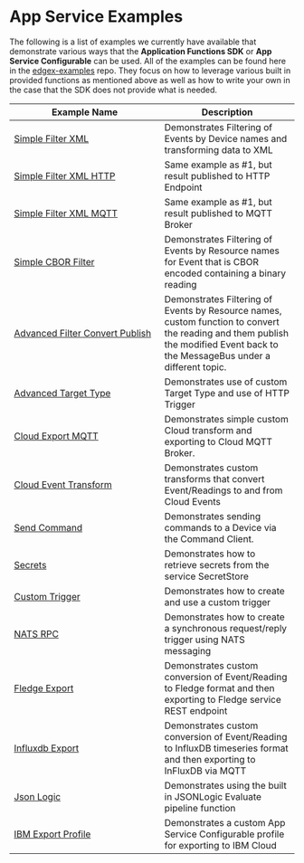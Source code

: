 # App Service Examples

The following is a list of examples we currently have available that demonstrate various ways that the **Application Functions SDK** or **App Service Configurable** can be used. All of the examples
can be found here in the [edgex-examples](https://github.com/edgexfoundry/edgex-examples/tree/{{version}}/application-services) repo. They focus on how to leverage various built in provided functions as mentioned above as well as how to write your own in the case that the SDK does not provide what is needed.

| <div style="width:250px">Example Name</div>                                                                                                                | Description                                                                                                                                                                    |
|------------------------------------------------------------------------------------------------------------------------------------------------------------|--------------------------------------------------------------------------------------------------------------------------------------------------------------------------------|
| [Simple Filter XML](https://github.com/edgexfoundry/edgex-examples/tree/{{version}}/application-services/custom/simple-filter-xml)                              | Demonstrates Filtering of Events by Device names and transforming data to XML                                                                                                  |
| [Simple Filter XML HTTP](https://github.com/edgexfoundry/edgex-examples/tree/{{version}}/application-services/custom/simple-filter-xml-http)                    | Same example as #1, but result published to HTTP Endpoint                                                                                                                      |
| [Simple Filter XML MQTT](https://github.com/edgexfoundry/edgex-examples/tree/{{version}}/application-services/custom/simple-filter-xml-mqtt)                    | Same example as #1, but result published to MQTT Broker                                                                                                                        |
| [Simple CBOR Filter](https://github.com/edgexfoundry/edgex-examples/tree/{{version}}/application-services/custom/simple-cbor-filter)                            | Demonstrates Filtering of Events by Resource names for Event that is CBOR encoded containing a binary reading                                                                  |
| [Advanced Filter Convert Publish](https://github.com/edgexfoundry/edgex-examples/tree/{{version}}/application-services/custom/advanced-filter-convert-publish)	 | Demonstrates Filtering of Events by Resource names, custom function to convert the reading and them publish the modified Event back to the MessageBus under a different topic. |
| [Advanced Target Type](https://github.com/edgexfoundry/edgex-examples/tree/{{version}}/application-services/custom/advanced-target-type)	                       | Demonstrates use of custom Target Type and use of HTTP Trigger                                                                                                                 |
| [Cloud Export MQTT](https://github.com/edgexfoundry/edgex-examples/tree/{{version}}/application-services/custom/cloud-export-mqtt)	                             | Demonstrates simple custom Cloud transform and exporting to Cloud MQTT Broker.                                                                                                 |
| [Cloud Event Transform](https://github.com/edgexfoundry/edgex-examples/tree/{{version}}/application-services/custom/cloud-event)	                               | Demonstrates custom transforms that convert Event/Readings to and from Cloud Events                                                                                            |
| [Send Command](https://github.com/edgexfoundry/edgex-examples/tree/{{version}}/application-services/custom/send-command)	                                       | Demonstrates sending commands to a Device via the Command Client.                                                                                                              |
| [Secrets](https://github.com/edgexfoundry/edgex-examples/tree/{{version}}/application-services/custom/secrets)	                                                 | Demonstrates how to retrieve secrets from the service SecretStore                                                                                                              |
| [Custom Trigger](https://github.com/edgexfoundry/edgex-examples/tree/{{version}}/application-services/custom/custom-trigger)                                      | Demonstrates how to create and use a custom trigger                                                                                                                            |
| [NATS RPC](https://github.com/edgexfoundry/edgex-examples/tree/{{version}}/application-services/custom/custom-trigger-nats-rpc)                                   | Demonstrates how to create a synchronous request/reply trigger using NATS messaging                                                                                            |
| [Fledge Export](https://github.com/edgexfoundry/edgex-examples/tree/{{version}}/application-services/custom/fledge-export)                                        | Demonstrates custom conversion of Event/Reading to Fledge format and then exporting to Fledge service REST endpoint                                                            |
| [Influxdb Export](https://github.com/edgexfoundry/edgex-examples/tree/{{version}}/application-services/custom/influxdb-export)                                    | Demonstrates custom conversion of Event/Reading to InfluxDB timeseries format and then exporting to InFluxDB via MQTT                                                          |
| [Json Logic](https://github.com/edgexfoundry/edgex-examples/tree/{{version}}/application-services/custom/json-logic)                                              | Demonstrates using the built in JSONLogic Evaluate pipeline function                                                                                                           |
| [IBM Export Profile](https://github.com/edgexfoundry/edgex-examples/tree/{{version}}/application-services/configurable/app-service-configurable-ibm)              | Demonstrates a custom App Service Configurable profile for exporting to IBM Cloud                                                                                              |

